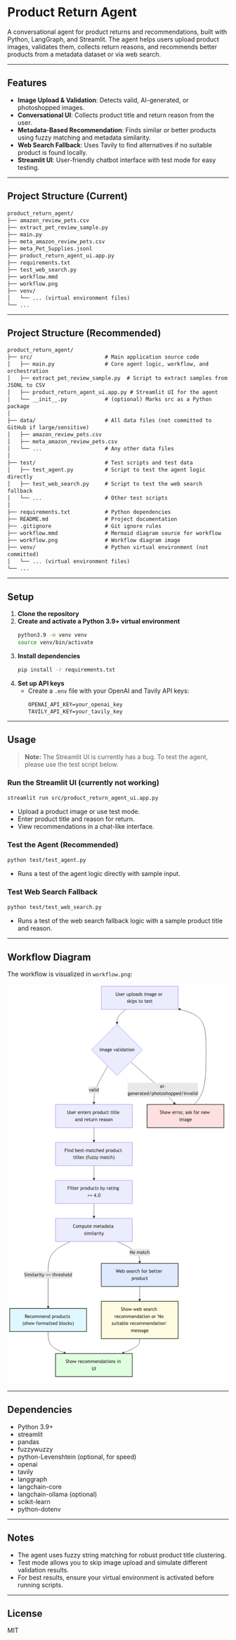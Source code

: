 # Product Return Agent

A conversational agent for product returns and recommendations, built with Python, LangGraph, and Streamlit. The agent helps users upload product images, validates them, collects return reasons, and recommends better products from a metadata dataset or via web search.

---

## Features
- **Image Upload & Validation**: Detects valid, AI-generated, or photoshopped images.
- **Conversational UI**: Collects product title and return reason from the user.
- **Metadata-Based Recommendation**: Finds similar or better products using fuzzy matching and metadata similarity.
- **Web Search Fallback**: Uses Tavily to find alternatives if no suitable product is found locally.
- **Streamlit UI**: User-friendly chatbot interface with test mode for easy testing.

---

## Project Structure (Current)

```
product_return_agent/
├── amazon_review_pets.csv
├── extract_pet_review_sample.py
├── main.py
├── meta_amazon_review_pets.csv
├── meta_Pet_Supplies.jsonl
├── product_return_agent_ui.app.py
├── requirements.txt
├── test_web_search.py
├── workflow.mmd
├── workflow.png
├── venv/
│   └── ... (virtual environment files)
└── ...
```

---

## Project Structure (Recommended)

```
product_return_agent/
├── src/                       # Main application source code
│   ├── main.py                # Core agent logic, workflow, and orchestration
│   ├── extract_pet_review_sample.py  # Script to extract samples from JSONL to CSV
│   ├── product_return_agent_ui.app.py # Streamlit UI for the agent
│   └── __init__.py            # (optional) Marks src as a Python package
│
├── data/                      # All data files (not committed to GitHub if large/sensitive)
│   ├── amazon_review_pets.csv
│   ├── meta_amazon_review_pets.csv
│   └── ...                    # Any other data files
│
├── test/                      # Test scripts and test data
│   ├── test_agent.py          # Script to test the agent logic directly
│   ├── test_web_search.py     # Script to test the web search fallback
│   └── ...                    # Other test scripts
│
├── requirements.txt           # Python dependencies
├── README.md                  # Project documentation
├── .gitignore                 # Git ignore rules
├── workflow.mmd               # Mermaid diagram source for workflow
├── workflow.png               # Workflow diagram image
├── venv/                      # Python virtual environment (not committed)
│   └── ... (virtual environment files)
└── ...
```

---

## Setup

1. **Clone the repository**
2. **Create and activate a Python 3.9+ virtual environment**
   ```bash
   python3.9 -m venv venv
   source venv/bin/activate
   ```
3. **Install dependencies**
   ```bash
   pip install -r requirements.txt
   ```
4. **Set up API keys**
   - Create a `.env` file with your OpenAI and Tavily API keys:
     ```env
     OPENAI_API_KEY=your_openai_key
     TAVILY_API_KEY=your_tavily_key
     ```

---

## Usage

> **Note:** The Streamlit UI is currently has a bug. To test the agent, please use the test script below.

### **Run the Streamlit UI (currently not working)**
```bash
streamlit run src/product_return_agent_ui.app.py
```
- Upload a product image or use test mode.
- Enter product title and reason for return.
- View recommendations in a chat-like interface.

### **Test the Agent (Recommended)**
```bash
python test/test_agent.py
```
- Runs a test of the agent logic directly with sample input.

### **Test Web Search Fallback**
```bash
python test/test_web_search.py
```
- Runs a test of the web search fallback logic with a sample product title and reason.

---

## Workflow Diagram

The workflow is visualized in `workflow.png`:

![Workflow Diagram](workflow.png)

---

## Dependencies
- Python 3.9+
- streamlit
- pandas
- fuzzywuzzy
- python-Levenshtein (optional, for speed)
- openai
- tavily
- langgraph
- langchain-core
- langchain-ollama (optional)
- scikit-learn
- python-dotenv

---

## Notes
- The agent uses fuzzy string matching for robust product title clustering.
- Test mode allows you to skip image upload and simulate different validation results.
- For best results, ensure your virtual environment is activated before running scripts.

---

## License
MIT 